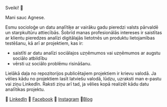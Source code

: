 Sveiki! :wave:

Mani sauc Agnese. 

Esmu socioloģe un datu analītiķe ar vairāku gadu pieredzi valsts pārvaldē un starpkultūru attiecībās. Šobrīd manas profesionālās intereses ir saistītas ar klientu pieredzes analīzi digitālajās lietotnēs un produktu lietojamības testēšanu, kā arī ar projektiem, kas ir:

- saistīti ar datu analīzi sociālajos uzņēmumos vai uzņēmumos ar augstu sociālo atbildību 
- vērsti uz sociālo problēmu risināšanu.

Lielākā daļa no repozitorijos publicētajiem projektiem ir krievu valodā. Ja vēlies kādu no projektiem lasīt latviešu valodā, lūdzu, uzraksti man e-pastu vai ziņu LinkedIn. Raksti ziņu arī tad, ja vēlies kopā realizēt kādu datu analītikas projektu. 


:small_blue_diamond: [LinkedIn](https://www.linkedin.com/in/agnese-poikane/) 
:small_blue_diamond: [Facebook](https://www.facebook.com/agnese.poikane/)
:small_blue_diamond: [Instagram](https://www.instagram.com/poikaneagnese/)
:small_blue_diamond:[Blog](https://blog.agnesepoikane.com/)

